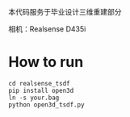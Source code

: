 本代码服务于毕业设计三维重建部分

相机：Realsense D435i

# How to run
```
cd realsense_tsdf
pip install open3d
ln -s your.bag
python open3d_tsdf.py
```
